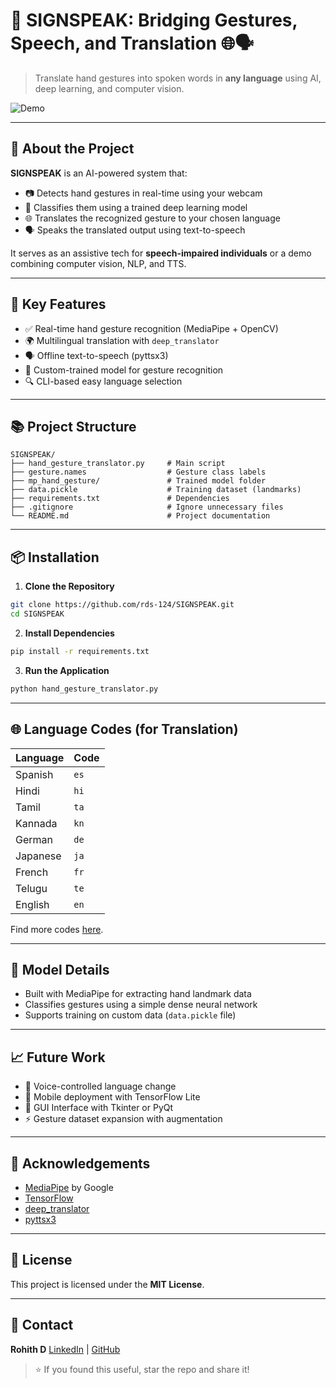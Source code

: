 # 🤟 SIGNSPEAK: Bridging Gestures, Speech, and Translation 🌐🗣️

> Translate hand gestures into spoken words in **any language** using AI, deep learning, and computer vision.

![Demo](https://media.giphy.com/media/9M3aPvPOVxSQmYGv8p/giphy.gif)

---

## 🚀 About the Project

**SIGNSPEAK** is an AI-powered system that:

* 📷 Detects hand gestures in real-time using your webcam
* 🤖 Classifies them using a trained deep learning model
* 🌐 Translates the recognized gesture to your chosen language
* 🗣️ Speaks the translated output using text-to-speech

It serves as an assistive tech for **speech-impaired individuals** or a demo combining computer vision, NLP, and TTS.

---

## 🎯 Key Features

* ✅ Real-time hand gesture recognition (MediaPipe + OpenCV)
* 🌍 Multilingual translation with `deep_translator`
* 🗣️ Offline text-to-speech (pyttsx3)
* 🧠 Custom-trained model for gesture recognition
* 🔍 CLI-based easy language selection

---

## 📚 Project Structure

```
SIGNSPEAK/
├── hand_gesture_translator.py     # Main script
├── gesture.names                  # Gesture class labels
├── mp_hand_gesture/               # Trained model folder
├── data.pickle                    # Training dataset (landmarks)
├── requirements.txt               # Dependencies
├── .gitignore                     # Ignore unnecessary files
└── README.md                      # Project documentation
```

---

## 📦 Installation

1. **Clone the Repository**

```bash
git clone https://github.com/rds-124/SIGNSPEAK.git
cd SIGNSPEAK
```

2. **Install Dependencies**

```bash
pip install -r requirements.txt
```

3. **Run the Application**

```bash
python hand_gesture_translator.py
```

---

## 🌐 Language Codes (for Translation)

| Language | Code |
| -------- | ---- |
| Spanish  | `es` |
| Hindi    | `hi` |
| Tamil    | `ta` |
| Kannada  | `kn` |
| German   | `de` |
| Japanese | `ja` |
| French   | `fr` |
| Telugu   | `te` |
| English  | `en` |

Find more codes [here](https://cloud.google.com/translate/docs/languages).

---

## 🧠 Model Details

* Built with MediaPipe for extracting hand landmark data
* Classifies gestures using a simple dense neural network
* Supports training on custom data (`data.pickle` file)

---

## 📈 Future Work

* 🎤 Voice-controlled language change
* 📲 Mobile deployment with TensorFlow Lite
* 🔧 GUI Interface with Tkinter or PyQt
* ⚡ Gesture dataset expansion with augmentation

---

## 🙏 Acknowledgements

* [MediaPipe](https://mediapipe.dev/) by Google
* [TensorFlow](https://www.tensorflow.org/)
* [deep\_translator](https://github.com/nidhaloff/deep-translator)
* [pyttsx3](https://pypi.org/project/pyttsx3/)

---

## 📅 License

This project is licensed under the **MIT License**.

---

## 📧 Contact

**Rohith D**
[LinkedIn](https://www.linkedin.com/in/rohith124) | [GitHub](https://github.com/rds-124)

> ⭐ If you found this useful, star the repo and share it!
